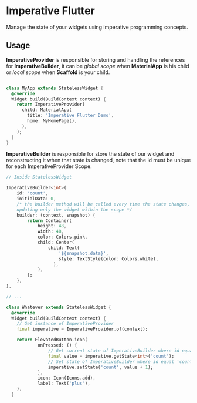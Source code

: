 # Imperative Flutter

Manage the state of your widgets using imperative programming concepts.

## Usage
**ImperativeProvider** is responsible for storing and handling the references for **ImperativeBuilder**, it can be _global scope_ when **MaterialApp** is his child or _local scope_ when **Scaffold** is your child.
```dart

class MyApp extends StatelessWidget {
  @override
  Widget build(BuildContext context) {
    return ImperativeProvider(
      child: MaterialApp(
        title: 'Imperative Flutter Demo',
        home: MyHomePage(),
      ),
    );
  }
}
```

**ImperativeBuilder** is responsible for store the state of our widget and reconstructing it when that state is changed, note that the id must be unique for each ImperativeProvider Scope.
```dart
// Inside StatelessWidget

ImperativeBuilder<int>(
    id: 'count',
    initialData: 0,
    /* the builder method will be called every time the state changes,
    updating only the widget within the scope */
    builder: (context, snapshot) {
        return Container(
            height: 48,
            width: 48,
            color: Colors.pink,
            child: Center(
                child: Text(
                    '${snapshot.data}',
                    style: TextStyle(color: Colors.white),
                  ),
            ),
        );
    },
),

// ...

class Whatever extends StatelessWidget {
  @override
  Widget build(BuildContext context) {
    // Get instance of ImperativeProvider
    final imperative = ImperativeProvider.of(context);

    return ElevatedButton.icon(
            onPressed: () {
                // Get current state of ImperativeBuilder where id equal 'count'
                final value = imperative.getState<int>('count');
                // Set state of ImperativeBuilder where id equal 'count' and rebuild
                imperative.setState('count', value + 1);
            },
            icon: Icon(Icons.add),
            label: Text('plus'),
    ),
  }
```
